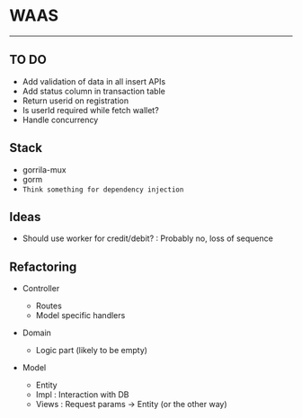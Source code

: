 # WAAS
------

## TO DO
- Add validation of data in all insert APIs
- Add status column in transaction table
- Return userid on registration
- Is userId required while fetch wallet?
- Handle concurrency

## Stack
- gorrila-mux
- gorm
- ```Think something for dependency injection```

## Ideas
- Should use worker for credit/debit? : Probably no, loss of sequence

## Refactoring
- Controller
    - Routes
    - Model specific handlers

- Domain
    - Logic part (likely to be empty)

- Model
    - Entity
    - Impl : Interaction with DB
    - Views : Request params -> Entity (or the other way)